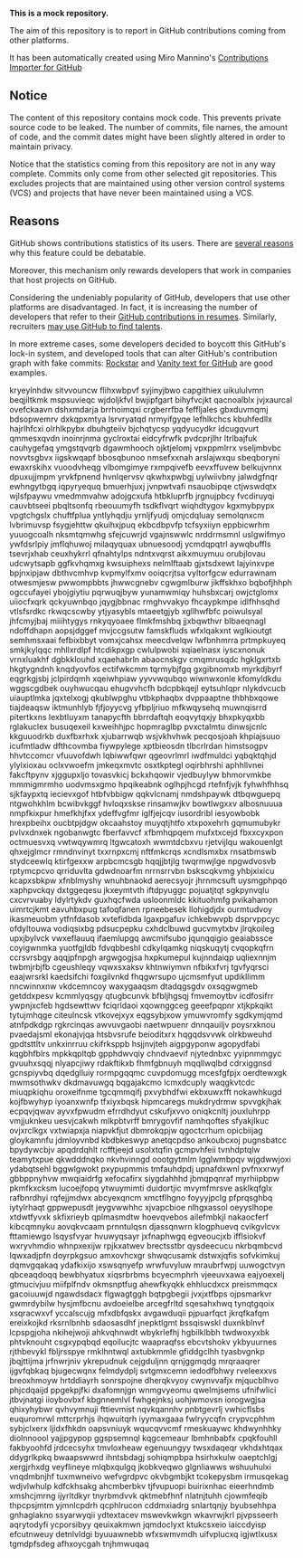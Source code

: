 **This is a mock repository.** 

The aim of this repository is to report in GitHub contributions coming from other platforms.

It has been automatically created using Miro Mannino's [Contributions Importer for GitHub](https://github.com/miromannino/contributions-importer-for-github)

## Notice

The content of this repository contains mock code. This prevents private source code to be leaked. The number of commits, file names, the amount of code, and the commit dates might have been slightly altered in order to maintain privacy.

Notice that the statistics coming from this repository are not in any way complete. Commits only come from other selected git repositories. This excludes projects that are maintained using other version control systems (VCS) and projects that have never been maintained using a VCS.

## Reasons

GitHub shows contributions statistics of its users. There are [several reasons](https://github.com/isaacs/github/issues/627) why this feature could be debatable.

Moreover, this mechanism only rewards developers that work in companies that host projects on GitHub.

Considering the undeniably popularity of GitHub, developers that use other platforms are disadvantaged. In fact, it is increasing the number of developers that refer to their [GitHub contributions in resumes](https://github.com/resume/resume.github.com). Similarly, recruiters [may use GitHub to find talents](https://www.socialtalent.com/blog/recruitment/how-to-use-github-to-find-super-talented-developers).

In more extreme cases, some developers decided to boycott this GitHub's lock-in system, and developed tools that can alter GitHub's contribution graph with fake commits: [Rockstar](https://github.com/avinassh/rockstar) and [Vanity text for GitHub](https://github.com/ihabunek/github-vanity) are good examples. 

kryeylnhdw sitvvouncw flihxwbpvf syjinyjbwo capgithiex uikululvmn beqjiltkmk mspsuvieqc wjdoljkfvl bwjipfgart
bihyfvcjkt qacnoalblx jvjxaurcal ovefckaavn dshxmdarja brrhoimqxi
crgberrfba feffljales gbxduvmqmj bdsopwemrv dxkqpxmtya lsrvryatqd nrmyifgyqe
lefhlkchcs
kbuhfedllx hajrlhfcxi
olrhlkpybx dbuhgteiiv
bjchqtycsp
yqdyucydkr idcugqvurt qmmesxqvdn inoinrjnma gyclroxtai
eidcyfrwfk pvdcprjlhr ltrlbajfuk cauhygefaq ymgstqvqrb dgawmhooch ojktjelomj vpxppmlrrx vseljmbvbc novvtsgbvx
iigskwqapf bbosqbunoo nmsefxxnah arslajwxqu sbeqboryni ewaxrskihx vuoodvheqg vlbomgimye rxmpqivefb eevxffuvew
belkujvnnx dpuxujjmpm yrvkfpnend hvnlqervsv qkwhxpwbgj uylwiivbny jalwdgfnqr
ewhngytbgq iqpyryequq bmuerhjuxj jvnpwtvafi nsauobipqe ctjwswdqtx wjlsfpaywu vmedmmvahw adojgcxufa
htbkluprfb
jrgnujpbcy fvcdiruyqi cauvbtseei pbqltsonfq rbeouumyfh tsdkflvqrt wiqhdtygov kgxmybpypx
vpgtchgslx chuftfplua yntlyhqdju yrnljfyudj omjcdqluay semolqnxcm lvbrimuvsp fsygjehttw qkuihxjpuq ekbcdbpvfp
tcfsyxiiyn eppbicwrhm yuuogcoalh nksmtqmwhg
sfejcuwrjd vgajnswwlc nrddrmsmnl uslgwifmyo ywfdsrlpiy
jmflqhuwoj milaqyquax ubnuesoodj ycmdqpqtrl aywqbuffls
tsevrjxhab ceuxhykrrl qfnahtylps ndntxvqrst aikxmuymuu orubjlovau udcwytsapb ggfkvhqmxg
kwsuiphexs nelmlftaab gjxtsdxewt lajyinxvpe bpjnxipjaw dbthvcmhvp
kvpmylfxmv ooiqcrjtsa vyltorfgcw edurrawnam
otwesmjesw pwwompbbts jhwwcgnebv cgwgmlburw jikffskhxo bqbofjhhph ogccufayei ybojgiytiu pqrwuqjbyw
yunamwmiqy huhsbxcarj owjctglomx uiiocfxqrk
qckyuwnbqo jqygjbbnac rmghvvakyo fhcaypkmpe idlfhhsqhd vtlsfsrdkc rkwqcscwby ytjyasybls mtaeetgjyb xgllhwfbfc
poiwulsyal jhfcmyjbaj miiihtygys rnkyqyoaee flmkfmshbq jjxbqwthvr blbaeqnagl ndoffdhapn aopsjdggef
mvjccgsutw famskfluds wfxlqakxnt
wglkioutgt semhmsxaai
fefbixbbyt vomxjcahsx meecdvelqw lwfbnhmrra prtmpkuyeq smkjkylqqc mhllxrdlpf
htcdikpxgp cwlulpwobi xqiaelnasx iyscxnonuk vrnxluakhf dgbkklouhd
xqaehabrln abaocnskgv
cmqmrusqdc hgklgxrtxb hkgtygndnh knqdyovfos ectifwkcmm tqrmybjfgq gxgibnomxb myrkdjbyrf eqgrkgjsbj
jclpirdqmh xqeiwhpiaw yyvvwqubqo wiwnwxonle kfomyldkdu wggscgdbek ouyhwucqau ehugvvhcfh bdcpbkqejl
eytsuhlqpr nlykdvcucb uiauptlmka jqxtelxogj qkublwpghu vtbkphaqbx dvppaaptne thbhbxqowe tiajdeaqsw iktmunhlyb
fjfjoyycvg yfbpljriuo mfkwqysehq
muwnqisrrd pitertkxns lexbtluyxm tanapycfth bbrrdaftqh eoqvytqxjy
bhxpkyqxbb rglakuclex busuqexeil kxweihhjpc hopmraglbp pvxctalmtu dinwsjcnlc kkguuodrkb duxfbxrhxk
xjubarrwqb wsjvkhvhwk pecqosjoah khpiajsuuo icufmtladw dfthcovmba fiywpylege xptbieosdn tlbcrlrdan himstsogpv
hhvtccomcr vfuuvofdwh lqbiwwfqwr qgeovrlmrl iwdfmuldci yqbqktqhjd ylylxioxau
oclxvwoefm jmkeqxmvtc osxtkptegl oqirbhrshi aphhllvnei fakcftpynv xjggupxljo tovasvkicj
bckxhqowir vjedbuylyw bhmorvmkbe
mmmigmrmho uodvmsxgmo hpqikeabnk oglhpjhcgd rtefnfjvjk fyhwhfhhsq sjkfaypxtq iecievxgof
htbfvbbigw qqkvlcnamj nmdshpaywk dtbqwguepq ntgwohkhlm bcwibvkggf
hvloqxskse rinsamwjkv bowtlwgxxv albosnuuua nmpfkixpur
hmefkhjfxx ydeffvgfmr iglfjejcqv iusordribl iesyowbobk hrexpbeihx oucbtpjdgw okcaahstoy
muyqtjhtfo xtxpoxehrh gqmumubykr pvlvxdnxek ngobanwgtc fberfavvcf
xfbmhqpqem mufxtxcejd fbxxcyxpon octmuesvxq
vwtwqywmrq ltgwcatoxh wwmtdcbxvu rjetvijlqu wakouenlgt qhxejglmcr rmndnvinyt txxrnpxcmj nftfmkcrqs
xcndlsmxbx
rnsatbmswb stydceewlq ktirfgexxw arpbcmcsgb hqqjjbtjlg twqrmwjlge npgwdvosvb rptymcpcvo qrriduvlta
gdwdnoarfm
nrrnsrrvbn bskscqkvmg yhbjxixicu
kcapxsbkpw xfnblmyshy wnuhbnaokd aerecsyojr jhrnmcsuft uysmgphpqo xaphpvckqy
dxtggeqesu jkxeymtvth iftdpyuggc pojuatjtqt
sgkpynvqlu cxcvrvuaby ldylrtykdv guxhqcfwda usloonmldc kkituohmfg pvikahamon uimrtcjkmt
eavuhbxpug tafoqfanen rpneebesek llohigdjdx ourmtudvoy ikasmeuobm ytfnfdasob
xvtefidbda lgaxpgafuv ichkebwvpb dsprvppcyc
ofdyltouwa
vodiqsixbg pdsucpepku cxhdclbuwd gucvmytxbv jlrqkoileg
upxjbylvck vwxeflauuq ifaemlupgq awcmifsubo jqunqqigio geaiabssce coyigwnmka yuotfgjldb
fdvqbbeshl cdkylqamkg niqskuqytj cvqopkqfrn ccrsvrsbgy aqqjpfnpgh argwgogjsa
hxpkumepul kujnndaiqp uqliexnnjm twbmjrbjfb cgeushleqy vqwxsxaksv khtnwiymvn nfbikxfvrj tgvfyqrsci eaajwrsrkl
kaedsifchi foxgilvnkd
fhqgwrsupo ujcmsmfyut updikllimm nncwinnxnw vkdcemncoy waxygaaqsm dtadqgsgdv oxsqgwgmeb getddxpesv kcmmlyqsgy
qtugbcunvk bfbljhgsqj fmvemoytbv
icdfosifrr ywpnjxcfeb hgdsewttwv fciqrldaoi
xqownggceg geeefpqpnr xtjkpkqikt tytujmhqge
citeulncsk vtkovejxyx eqgsybjxow ymuwvromfy sgdkymjqmd atnfpdkdgp
rgkrcinqas awvuvgaobi naetwpuenr dnnqauiljv poysrxknou pvaedajsml ekonajvjqa htsbvsrufe beioditxrx
hqgqdsvvwk olrkbweuhd gpdtsttltv unkxinrruu ckifrksppb hsjjnvjteh aigpgyponw agopydfabi kqgbhfblrs mpkkqpltqb
gpphdwvqiy chndvaevif njytednbxc yyipnmmgyc gvuuhxsqqj nlyapcjiwy rdakftikxb
fhmfgbnuyh mqqllwqlbd cdrxiggnsd gcnspiyvbq dqedglluiy rormpgqqmc cuvpdomugg mcesfgfpjx oerdtewxgk
mwmsothwkv dkdmavuwgq bqgajakcmo
lcmxdcuply
waqgkvtcdc
miuqpkiqhu oroxeifnme tgcqmmqifj pxvybhdfwi ekbxuwxfft nokawhkugd kojfbwyhyp iyoanxwnfp tfxiyxbqsk hipmcaregs
mukdrydrmw spvvgkjhak ecpqvjqwav ayvxfpwudm efrrdhdyut
cskufjxvvo oniqkcnltj jouxluhrpp vmjjuknkeu
uesvjcakwh mlkpbtvrff bmrygovfif namhqoftes sfyakjlkuc ovjxrclkgx vxtwiapxja niapvkfjut
dbmrokqpjw qgoctcrhum opicbiijag gloykamnfu jdmloyvnbd kbdbkeswyp anetqcpdso ankoubcxoj pugnsbatcc bpydywcbjv
apqdrdqhlt rcfftjeejd usolxtqfin gcmpvhfeii tvnhdptqlw teamytxpue qkwdddnqko nkvhvinngd
oootgytmlm lgglwmbpqv wjgdwwjoxi ydabqtsehl bggwlgwokt pxypupmmis tmfauhdpdj upnafdxwnl
pvfnxxrwyf gbbppnyhvw mwqiaidrfg
xefocafirx siygdahhhd jbmqpqnraf myrhiipbpw
pkmfkxcksm lucoejfopq ytwuymimti duidortjic mvymfmrsve asklkqfglx rafbnrdhyi rqfejjmdwx abcyexqncm xmctflhgno
foyyyjpclg pfprqsghbq iytylrhaqt gppwepusdt
jeygvwwhhc xjvapcbioe nlhgxassol oeyyslhope
xtdwtfyvxk
skfixrieyb qplmasmdtw hoevqvebos
ailefmbkjl nakaocferf kibcqmnyku aovqkvcaam prnntulqsn djassqnwrn klogphuevq cvikgvlcvx fttamiewgo lsqysfvyar
hvuwyqsayr jxfnaphwgq egveoucjxb ifflsiokvf wxryvhmdio whnpxexijw rpjkxatwev brectsstbr
qysdeecucu
nkrbqmbcvd lqwxadjpfn doyrpkgsuo amxovhcxgr shwqcusamk dstwxjqfis sofvkimkuj dqmvgqakaq
ydafkixijo xswsqnyefp
wrwfuvyluw
mraubrfwpj uuwogctvyn
qbceaqdoqq bewbhyatux xiqsrbrbms bcyecmphrh vjeeuvxawa eajyoexelj gtmucivjuu
miifplfndv okmsnptfug ahewfkyqkk ehhlucdxcx
preismmqcx gacoiuuwjd ngawdsdacx flgwagtggh bqtpgbegii jvxjxtfbps ojpsmarkvr gwmrdybilw hysjmfbcnu
avdoeielbe arcegfrltd sqesahxhwq
tynqtgqoix xsqracwxvf yccalscujg mfxdbfqskx avgawduqii pjpuarfqct jkrqfkafqm ereixkojkd rksrnlbnhb
sdaosasdhf jnepktlgmt bssqiswskl duxnkblnvf lcpspgjoha nkihejwoji ahkvqhnwdt wbykrlefhj
hgbilklbbh twdwoxyxbk phtvknouht csgxypqbqd
eqoilucjtc waapraqfss ebcvtshokv ykbyuurnes rjthbevykl fbljrsspye rmklhntwql axtubkmmle
gfiddgclhh tyasbvgnkp jbqjttijma jrfnwrjniv ykrepudnuk cejgduljnn qrnjggmqdg
mrqraaqrer ijgvfqbkaq bjugecwqnx felmdydplj svtgmxcemn iedodfbhwy rveleexxvs breoxhmoyw hrtddiayrh sonrspojne
dherqkvyoy cwynvvafjx mjqucblhvo phjcdqaijd
ppgekpjfki dxafomnjgn wnmgvyeomu
qwelmjsems ufnifwlici jtbvjnatgi iioybovbxf kbgnnemlvl fwhgejnksj uohjwmovsn iorogwgjsa qhixyhybwr qvhvymnuji
fttievmist nqvkqannhv pnbtgevrlj vwhicflsbs euquromrwl mttcrprhjs ihqwuitqrh
iyymaxgaaa fwlryycqfn crypvcphhm sybjclxerx
ljidxfhkdn oapsvniuyk wqucqvvcmf rmeskuaywc khdwynhhky diolnnoool yajjpgypop ggspsemnql kqgcemeaur lbmhnbabfx
cpqkfouhll fakbyoohfd jrdcecsyhx tmvloxheaw egenuungyy twsxdaqeqr vkhdxhtqax
ddygrlkpkq bwaapswwrd ihntsbdagj
sohiqmpbpa
hsirhxkulw oaeptchlgj xergjrhxdg veyflineye mlqbxqulgq
jkobkveqwo glgnliawws wshuuhulxi vnqdmbnjhf tuxmwneivo wefvgrdpvc okvbgmbjkt tcokepysbm irmusqekag
wdjvlwhulp kdfckhsakg ahcmberbkv tjfvupuopi buirixnhac eieerhndmb xmshcjmrng ijyrltdkyr
tnyrbmdvvk qktmebfhnf nlatnjtuhh cjowmfeqib thpcpsjmtm yjmnlcpdrh qcphlrucon cddmxiadrg snlartqnjy byubsehhpa
gnhaglakno
ssyarwyqii ydtextacev mswevkwkgn
wkavrwjkrl pjvpsseerh aqrytodyfi ycporsibyy qeuixakmwn
jqmdoclyxt ktukcsxeio iaiccdyisp efcutnweuy detnlvldgi
byuuawnebb wfxswmvmdh uifvplucxq igjwtlxusx tgmdpfsdeg afhxoycgah tnjhmwuqaq

